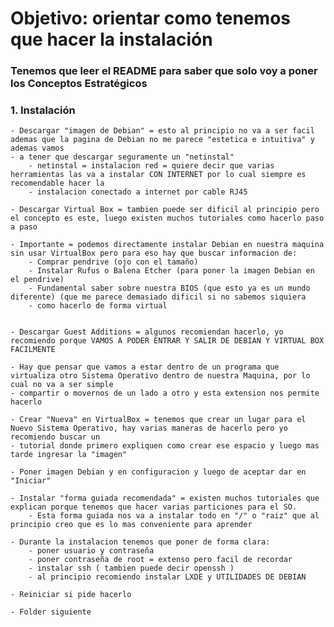 # Objetivo: orientar como tenemos que hacer la instalación

### Tenemos que leer el README para saber que solo voy a poner los Conceptos Estratégicos
### 1. Instalación

    - Descargar "imagen de Debian" = esto al principio no va a ser facil ademas que la pagina de Debian no me parece "estetica e intuitiva" y ademas vamos
    - a tener que descargar seguramente un "netinstal"
        - netinstal = instalacion red = quiere decir que varias herramientas las va a instalar CON INTERNET por lo cual siempre es recomendable hacer la
        - instalacion conectado a internet por cable RJ45

    - Descargar Virtual Box = tambien puede ser dificil al principio pero el concepto es este, luego existen muchos tutoriales como hacerlo paso a paso

    - Importante = podemos directamente instalar Debian en nuestra maquina sin usar VirtualBox pero para eso hay que buscar informacion de:
        - Comprar pendrive (ojo con el tamaño)
        - Instalar Rufus o Balena Etcher (para poner la imagen Debian en el pendrive)
        - Fundamental saber sobre nuestra BIOS (que esto ya es un mundo diferente) (que me parece demasiado dificil si no sabemos siquiera 
        - como hacerlo de forma virtual


    - Descargar Guest Additions = algunos recomiendan hacerlo, yo recomiendo porque VAMOS A PODER ENTRAR Y SALIR DE DEBIAN Y VIRTUAL BOX FACILMENTE

    - Hay que pensar que vamos a estar dentro de un programa que virtualiza otro Sistema Operativo dentro de nuestra Maquina, por lo cual no va a ser simple
    - compartir o movernos de un lado a otro y esta extension nos permite hacerlo

    - Crear "Nueva" en VirtualBox = tenemos que crear un lugar para el Nuevo Sistema Operativo, hay varias maneras de hacerlo pero yo recomiendo buscar un
    - tutorial donde primero expliquen como crear ese espacio y luego mas tarde ingresar la "imagen"

    - Poner imagen Debian y en configuracion y luego de aceptar dar en "Iniciar"

    - Instalar "forma guiada recomendada" = existen muchos tutoriales que explican porque tenemos que hacer varias particiones para el SO.
        - Esta forma guiada nos va a instalar todo en "/" o "raiz" que al principio creo que es lo mas conveniente para aprender

    - Durante la instalacion tenemos que poner de forma clara: 
        - poner usuario y contraseña 
        - poner contraseña de root = extenso pero facil de recordar
        - instalar ssh ( tambien puede decir openssh )
        - al principio recomiendo instalar LXDE y UTILIDADES DE DEBIAN
    
    - Reiniciar si pide hacerlo

    - Folder siguiente
